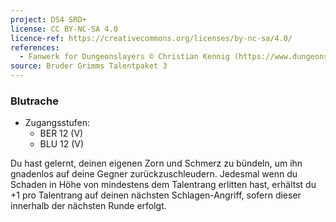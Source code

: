 ```yaml
---
project: DS4 SRD+
license: CC BY-NC-SA 4.0
licence-ref: https://creativecommons.org/licenses/by-nc-sa/4.0/
references: 
  - Fanwerk for Dungeonslayers © Christian Kennig (https://www.dungeonslayers.net/)
source: Bruder Grimms Talentpaket 3
---
```


### Blutrache

- Zugangsstufen:
  - BER 12 (V)
  - BLU 12 (V)

Du hast gelernt, deinen eigenen Zorn und Schmerz zu bündeln, um ihn gnadenlos auf deine Gegner zurückzuschleudern. Jedesmal wenn du Schaden in Höhe von mindestens dem Talentrang erlitten hast, erhältst du +1 pro Talentrang auf deinen nächsten Schlagen-Angriff, sofern dieser innerhalb der nächsten Runde erfolgt.

